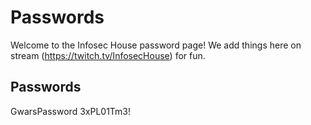 # Passwords

Welcome to the Infosec House password page! We add things here on stream (https://twitch.tv/InfosecHouse) for fun.

## Passwords

GwarsPassword
3xPL01Tm3!